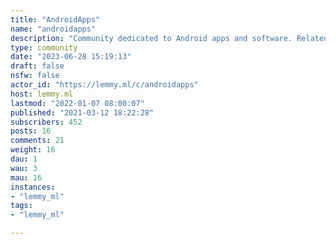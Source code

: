 ```yaml
---
title: "AndroidApps" 
name: "androidapps"
description: "Community dedicated to Android apps and software. Related Communities:- [!aosp@lemmy.ml](https://lemmy.ml/c/aosp) - [!androidofficial@lemmy.ml](https://lemmy.ml/c/androidofficial)- [!android_homescreens@lemmy.ml](https://lemmy.ml/c/android_homescreens)- [!grapheneos@lemmy.ml](https://lemmy.ml/c/grapheneos)Rules:::: spoiler spoiler0. Use common sense.1. No distribution of APKs from unknown sources or direct downloads. You are only allowed to share from GitHub (no direct links, repo only), Play Store, F-Droid, or Aurora Store.2. No piracy. This includes hacking, cracking in-app purchases or bypassing forms of DRM. YouTube (Music) Vanced are allowed exceptions to this.3. No rooting apps allowed. This also includes hacking software or tools.4. No apps that require root to function. This also includes Magisk and Magisk-related software. **However**: If the app features extra functionality that is available if you are rooted, _but it is not required to use the app_ it is then okay. I.e. YouTube Vanced does not require root, but it features stuff that works only with root.5. No software that requires ADB or patching system files. Exceptions are well-known debloaters such as [UAD](https://github.com/0x192/universal-android-debloater) and other manually approved stuff. Otherwise, ADB is not a user-friendly or safe tool and discourage its usage here.These rules are subject to change at any point in time with or without user notice.:::"
type: community
date: "2023-06-28 15:19:13"
draft: false
nsfw: false
actor_id: "https://lemmy.ml/c/androidapps"
host: lemmy.ml
lastmod: "2022-01-07 08:00:07"
published: "2021-03-12 18:22:28"
subscribers: 452
posts: 16
comments: 21
weight: 16
dau: 1
wau: 3
mau: 16
instances:
- "lemmy_ml"
tags: 
- "lemmy_ml"

---
```

